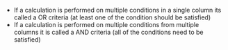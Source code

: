 * If a calculation is performed on multiple conditions in a single column its called a OR criteria (at least one of the condition should be satisfied)
* If a calculation is performed on multiple conditions from multiple columns it is called a AND criteria (all of the conditions need to be satisfied)
